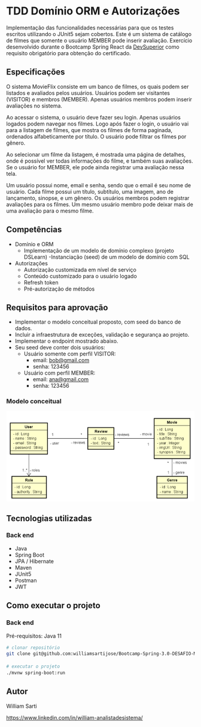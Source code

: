 # TDD Domínio ORM e Autorizações
Implementação das funcionalidades necessárias para que os testes escritos utilizando o JUnit5 sejam cobertos. Este é um sistema de catálogo de filmes que somente o usuário MEMBER pode inserir avaliação.
Exercício desenvolvido durante o Bootcamp Spring React da [DevSuperior](https://devsuperior.com.br/) como requisito obrigatório para obtenção do certificado.

## Especificações
O sistema MovieFlix consiste em um banco de filmes, os quais podem ser listados e avaliados pelos usuários. Usuários podem ser visitantes (VISITOR) e membros (MEMBER). Apenas usuários membros podem inserir avaliações no sistema.

Ao acessar o sistema, o usuário deve fazer seu login. Apenas usuários logados podem navegar nos filmes. Logo após fazer o login, o usuário vai para a listagem de filmes, que mostra os filmes de forma paginada, ordenados alfabeticamente por título. O usuário pode filtrar os filmes por gênero.

Ao selecionar um filme da listagem, é mostrada uma página de detalhes, onde é possível ver todas informações do filme, e também suas avaliações. Se o usuário for MEMBER, ele pode ainda registrar uma avaliação nessa tela.

Um usuário possui nome, email e senha, sendo que o email é seu nome de usuário. Cada filme possui um título, subtítulo, uma imagem, ano de lançamento, sinopse, e um gênero. Os usuários membros podem registrar avaliações para os filmes. Um mesmo usuário membro pode deixar mais de uma avaliação para o mesmo filme.


## Competências

  - Domínio e ORM
    - Implementação de um modelo de domínio complexo (projeto DSLearn)
    -Instanciação (seed) de um modelo de domínio com SQL
  - Autorizações
    - Autorização customizada em nível de serviço
    - Conteúdo customizado para o usuário logado
    - Refresh token
    - Pré-autorização de métodos


## Requisitos para aprovação
  - Implementar o modelo conceitual proposto, com seed do banco de dados.
  - Incluir a infraestrutura de exceções, validação e segurança ao projeto.
  - Implementar o endpoint mostrado abaixo.
  - Seu seed deve conter dois usuários:
      - Usuário somente com perfil VISITOR:
        - email: bob@gmail.com
        - senha: 123456
      - Usuário com perfil MEMBER:
        - email: ana@gmail.com
        - senha: 123456


### Modelo conceitual
![Modelo Conceitual](https://github.com/williamsartijose/Bootcamp-Spring-3.0-DESAFIO-MovieFlix-dom-nio-e-autoriza-o/blob/main/modelo-conceitual.png)



## Tecnologias utilizadas
### Back end
- Java
- Spring Boot
- JPA / Hibernate
- Maven
- JUnit5
- Postman
- JWT

## Como executar o projeto

### Back end
Pré-requisitos: Java 11

```bash
# clonar repositório
git clone git@github.com:williamsartijose/Bootcamp-Spring-3.0-DESAFIO-MovieFlix-dom-nio-e-autoriza-o.git

# executar o projeto
./mvnw spring-boot:run
```

## Autor

William Sarti 

https://www.linkedin.com/in/william-analistadesistema/



